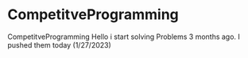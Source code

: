 # CompetitveProgramming
CompetitveProgramming
Hello i start solving Problems 3 months ago. I pushed them today (1/27/2023)
